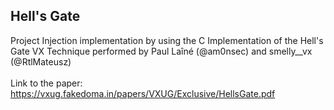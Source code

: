 ## Hell's Gate ##

Project Injection implementation by using the C Implementation of the Hell's Gate VX Technique performed by Paul Laîné (@am0nsec) and smelly__vx (@RtlMateusz)
<br />
<br />
Link to the paper: https://vxug.fakedoma.in/papers/VXUG/Exclusive/HellsGate.pdf
